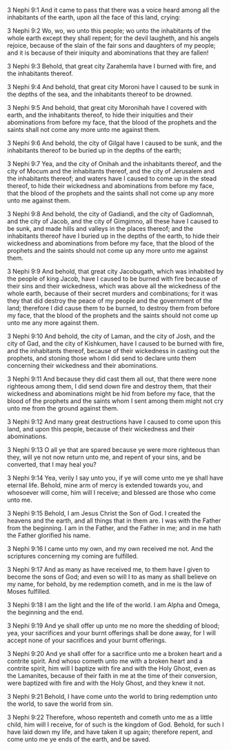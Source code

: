 3 Nephi 9:1 And it came to pass that there was a voice heard among all
the inhabitants of the earth, upon all the face of this land, crying:

3 Nephi 9:2 Wo, wo, wo unto this people; wo unto the inhabitants of the
whole earth except they shall repent; for the devil laugheth, and his
angels rejoice, because of the slain of the fair sons and daughters of
my people; and it is because of their iniquity and abominations that
they are fallen!

3 Nephi 9:3 Behold, that great city Zarahemla have I burned with fire,
and the inhabitants thereof.

3 Nephi 9:4 And behold, that great city Moroni have I caused to be sunk
in the depths of the sea, and the inhabitants thereof to be drowned.

3 Nephi 9:5 And behold, that great city Moronihah have I covered with
earth, and the inhabitants thereof, to hide their iniquities and their
abominations from before my face, that the blood of the prophets and the
saints shall not come any more unto me against them.

3 Nephi 9:6 And behold, the city of Gilgal have I caused to be sunk, and
the inhabitants thereof to be buried up in the depths of the earth;

3 Nephi 9:7 Yea, and the city of Onihah and the inhabitants thereof, and
the city of Mocum and the inhabitants thereof, and the city of Jerusalem
and the inhabitants thereof; and waters have I caused to come up in the
stead thereof, to hide their wickedness and abominations from before my
face, that the blood of the prophets and the saints shall not come up
any more unto me against them.

3 Nephi 9:8 And behold, the city of Gadiandi, and the city of Gadiomnah,
and the city of Jacob, and the city of Gimgimno, all these have I caused
to be sunk, and made hills and valleys in the places thereof; and the
inhabitants thereof have I buried up in the depths of the earth, to hide
their wickedness and abominations from before my face, that the blood of
the prophets and the saints should not come up any more unto me against
them.

3 Nephi 9:9 And behold, that great city Jacobugath, which was inhabited
by the people of king Jacob, have I caused to be burned with fire
because of their sins and their wickedness, which was above all the
wickedness of the whole earth, because of their secret murders and
combinations; for it was they that did destroy the peace of my people
and the government of the land; therefore I did cause them to be burned,
to destroy them from before my face, that the blood of the prophets and
the saints should not come up unto me any more against them.

3 Nephi 9:10 And behold, the city of Laman, and the city of Josh, and
the city of Gad, and the city of Kishkumen, have I caused to be burned
with fire, and the inhabitants thereof, because of their wickedness in
casting out the prophets, and stoning those whom I did send to declare
unto them concerning their wickedness and their abominations.

3 Nephi 9:11 And because they did cast them all out, that there were
none righteous among them, I did send down fire and destroy them, that
their wickedness and abominations might be hid from before my face, that
the blood of the prophets and the saints whom I sent among them might
not cry unto me from the ground against them.

3 Nephi 9:12 And many great destructions have I caused to come upon this
land, and upon this people, because of their wickedness and their
abominations.

3 Nephi 9:13 O all ye that are spared because ye were more righteous
than they, will ye not now return unto me, and repent of your sins, and
be converted, that I may heal you?

3 Nephi 9:14 Yea, verily I say unto you, if ye will come unto me ye
shall have eternal life. Behold, mine arm of mercy is extended towards
you, and whosoever will come, him will I receive; and blessed are those
who come unto me.

3 Nephi 9:15 Behold, I am Jesus Christ the Son of God. I created the
heavens and the earth, and all things that in them are. I was with the
Father from the beginning. I am in the Father, and the Father in me; and
in me hath the Father glorified his name.

3 Nephi 9:16 I came unto my own, and my own received me not. And the
scriptures concerning my coming are fulfilled.

3 Nephi 9:17 And as many as have received me, to them have I given to
become the sons of God; and even so will I to as many as shall believe
on my name, for behold, by me redemption cometh, and in me is the law of
Moses fulfilled.

3 Nephi 9:18 I am the light and the life of the world. I am Alpha and
Omega, the beginning and the end.

3 Nephi 9:19 And ye shall offer up unto me no more the shedding of
blood; yea, your sacrifices and your burnt offerings shall be done away,
for I will accept none of your sacrifices and your burnt offerings.

3 Nephi 9:20 And ye shall offer for a sacrifice unto me a broken heart
and a contrite spirit. And whoso cometh unto me with a broken heart and
a contrite spirit, him will I baptize with fire and with the Holy Ghost,
even as the Lamanites, because of their faith in me at the time of their
conversion, were baptized with fire and with the Holy Ghost, and they
knew it not.

3 Nephi 9:21 Behold, I have come unto the world to bring redemption unto
the world, to save the world from sin.

3 Nephi 9:22 Therefore, whoso repenteth and cometh unto me as a little
child, him will I receive, for of such is the kingdom of God. Behold,
for such I have laid down my life, and have taken it up again; therefore
repent, and come unto me ye ends of the earth, and be saved.
